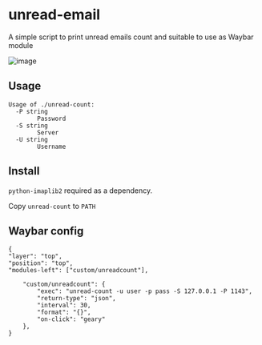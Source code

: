 # unread-email
A simple script to print unread emails count and suitable to use as Waybar module

![image](https://user-images.githubusercontent.com/10193999/161427391-244b302a-5bea-4ed5-88c6-42eace75f568.png)

## Usage
```
Usage of ./unread-count:
  -P string
    	Password
  -S string
    	Server
  -U string
    	Username
```

## Install
`python-imaplib2` required as a dependency.

Copy `unread-count` to `PATH`

## Waybar config
```
{
"layer": "top",
"position": "top", 
"modules-left": ["custom/unreadcount"],

    "custom/unreadcount": {
        "exec": "unread-count -u user -p pass -S 127.0.0.1 -P 1143",
        "return-type": "json",
        "interval": 30,
        "format": "{}",
        "on-click": "geary"
    },
}
```

